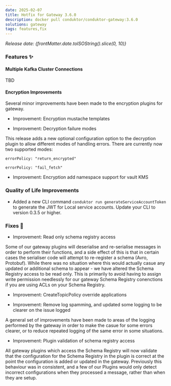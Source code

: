 ```yaml
---
date: 2025-02-07
title: Hotfix for Gateway 3.6.0
description: docker pull conduktor/conduktor-gateway:3.6.0
solutions: gateway
tags: features,fix
---
```


*Release date: {frontMatter.date.toISOString().slice(0, 10)}*

### Features ✨

#### Multiple Kafka Cluster Connections

TBD

#### Encryption Improvements

Several minor improvements have been made to the encryption plugins for gateway.

* Improvement: Encryption mustache templates


* Improvement: Decryption failure modes

This release adds a new optional configuration option to the decryption plugin to allow different modes of handling errors. There are currently now two supported modes:

`errorPolicy: "return_encrypted"`

`errorPolicy: "fail_fetch"`

* Improvement: Encryption add namespace support for vault KMS

### Quality of Life Improvements
- Added a new CLI command `conduktor run generateServiceAccountToken` to generate the JWT for Local service accounts. Update your CLI to version 0.3.5 or higher.

### Fixes 🔨

* Improvement: Read only schema registry access

Some of our gateway plugins will deserialise and re-serialise messages in order to perform their functions, and a side effect of this is that in certain cases the serialiser code will attempt to re-register a schema (Avro, Protobuf). While there was no situation where this would actually casue any updated or additional schema to appear - we have altered the Schema Registry access to be read only. This is primarily to avoid having to assign write permission needlessly for our gateway Schema Registry conenctions if you are using ACLs on your Schema Registry.

* Improvement: CreateTopicPolicy override applications



* Improvement: Remove log spamming, and updated some logging to be clearer on the issue logged

A general set of improvements have been made to areas of the logging performed by the gateway in order to make the casue for some errors clearer, or to reduce repeated logging of the same error in some situations.

* Improvement: Plugin validation of schema registry access

All gateway plugins which access the Schema Registry will now validate that the configuration for the Schema Registry in the plugin is correct at the point the configuration is added or updated in the gateway. Previously this behaviour was in consistent, and a few of our Plugins would only detect incorrect configurations when they processed a message, rather than when they are setup.

